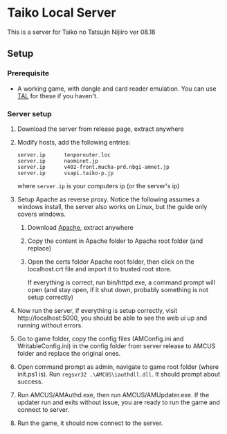 # Taiko Local Server

This is a server for Taiko no Tatsujin Nijiiro ver 08.18

## Setup

### Prerequisite

- A working game, with dongle and card reader emulation. You can use [TAL](https://github.com/BroGamer4256/TaikoArcadeLoader) for these if you haven't.

### Server setup

1. Download the server from release page, extract anywhere

2. Modify hosts, add the following entries:

   ```
   server.ip      tenporouter.loc
   server.ip      naominet.jp
   server.ip      v402-front.mucha-prd.nbgi-amnet.jp
   server.ip      vsapi.taiko-p.jp
   ```

   where `server.ip` is your computers ip (or the server's ip)

3. Setup Apache as reverse proxy. Notice the following assumes a windows install, the server also works on Linux, but the guide only covers windows. 

   1. Download [Apache](https://www.apachelounge.com/download/), extract anywhere

   2. Copy the content in Apache folder to Apache root folder (and replace)

   5. Open the certs folder Apache root folder, then click on the localhost.crt file and import it to trusted root store.
   
      If everything is correct, run bin/httpd.exe, a command prompt will open (and stay open, if it shut down, probably something is not setup correctly)
   
4. Now run the server, if everything is setup correctly, visit http://localhost:5000, you should be able to see the web ui up and running without errors.

5. Go to game folder, copy the config files (AMConfig.ini and WritableConfig.ini) in the config folder from server release to AMCUS folder and replace the original ones.

6. Open command prompt as admin, navigate to game root folder (where init.ps1 is). Run `regsvr32 .\AMCUS\iauthdll.dll`. It should prompt about success.

7. Run AMCUS/AMAuthd.exe, then run AMCUS/AMUpdater.exe. If the updater run and exits without issue, you are ready to run the game and connect to server.

8. Run the game, it should now connect to the server.

